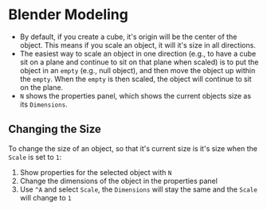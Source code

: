 # Blender Modeling

- By default, if you create a cube, it's origin will be the center of the object. This means if you scale an object, it will it's size in all directions.
- The easiest way to scale an object in one direction (e.g., to have a cube sit on a plane and continue to sit on that plane when scaled) is to put the object in an `empty` (e.g., null object), and then move the object up within the `empty`. When the `empty` is then scaled, the object will continue to sit on the plane.
- `N` shows the properties panel, which shows the current objects size as its `Dimensions`.

## Changing the Size

To change the size of an object, so that it's current size is it's size when the `Scale` is set to `1`:

1. Show properties for the selected object with `N`
2. Change the dimensions of the object in the properties panel
3. Use `^A` and select `Scale`, the `Dimensions` will stay the same and the `Scale` will change to `1`
